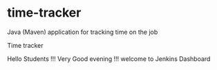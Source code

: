 # time-tracker
Java (Maven) application for tracking time on the job

Time tracker

Hello Students !!! Very Good evening !!! welcome to Jenkins Dashboard
